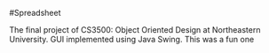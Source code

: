 #Spreadsheet

The final project of CS3500: Object Oriented Design at Northeastern University. GUI implemented using Java Swing. This was a fun one